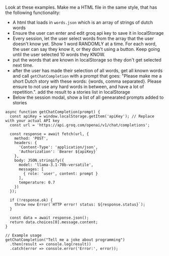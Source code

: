 Look at these examples. Make me a HTML file in the same style, that has the following functionality:

- A html that loads in `words.json` which is an array of strings of dutch words
- Ensure the user can enter and edit groq api key to save it in localStorage
- Every session, let the user select words from the array that the user doesn't know yet. Show 1 word RANDOMLY at a time. For each word, the user can say they know it, or they don't using a button. Keep going until the user selected 10 words they KNOW.
- put the words that are known in localStorage so they don't get selected next time.
- after the user has made their selection of all words, get all known words and call `getChatCompletion` with a prompt that goes: "Please make me a short Dutch story with these words: {words, comma separated}. Please ensure to not use any hard words in between, and have a lot of repetition.". add the result to a stories list in localStorage
- Below the session modal, show a list of all genearated prompts added to stories

```
async function getChatCompletion(prompt) {
  const apiKey = window.localStorage.getItem('apiKey'); // Replace with your actual API key
  const url = 'https://api.groq.com/openai/v1/chat/completions';

  const response = await fetch(url, {
    method: 'POST',
    headers: {
      'Content-Type': 'application/json',
      'Authorization': `Bearer ${apiKey}`
    },
    body: JSON.stringify({
      model: 'llama-3.1-70b-versatile',
      messages: [
        { role: 'user', content: prompt }
      ],
      temperature: 0.7
    })
  });

  if (!response.ok) {
    throw new Error(`HTTP error! status: ${response.status}`);
  }

  const data = await response.json();
  return data.choices[0].message.content;
}

// Example usage
getChatCompletion("Tell me a joke about programming")
  .then(result => console.log(result))
  .catch(error => console.error('Error:', error));
```
